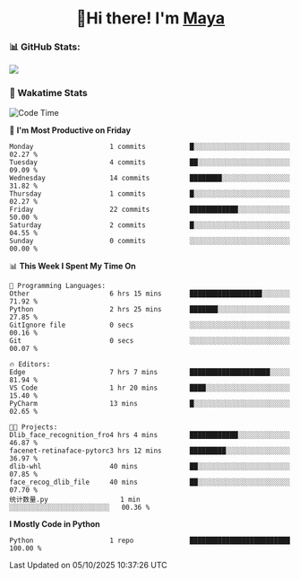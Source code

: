  <h1 align="center">👋Hi there! I'm <a href="https://liumyblog.cn">Maya</a></h1>

### 📊 GitHub Stats:
<p href="https://github.com/anuraghazra/github-readme-stats">
<img align="left" src="https://github-readme-stats.vercel.app/api?username=liumy-lay&show_icons=true&title_color=ffffff&icon_color=ffffff&text_color=ffffff&bg_color=D80835&hide_title=true" />
</p>
<br clear="left"/>

### 🚀 Wakatime Stats
<!--START_SECTION:waka-->
![Code Time](http://img.shields.io/badge/Code%20Time-218%20hrs%2019%20mins-blue)

📅 **I'm Most Productive on Friday** 

```text
Monday                   1 commits           █░░░░░░░░░░░░░░░░░░░░░░░░   02.27 % 
Tuesday                  4 commits           ██░░░░░░░░░░░░░░░░░░░░░░░   09.09 % 
Wednesday                14 commits          ████████░░░░░░░░░░░░░░░░░   31.82 % 
Thursday                 1 commits           █░░░░░░░░░░░░░░░░░░░░░░░░   02.27 % 
Friday                   22 commits          ████████████░░░░░░░░░░░░░   50.00 % 
Saturday                 2 commits           █░░░░░░░░░░░░░░░░░░░░░░░░   04.55 % 
Sunday                   0 commits           ░░░░░░░░░░░░░░░░░░░░░░░░░   00.00 % 
```


📊 **This Week I Spent My Time On** 

```text
💬 Programming Languages: 
Other                    6 hrs 15 mins       ██████████████████░░░░░░░   71.92 % 
Python                   2 hrs 25 mins       ███████░░░░░░░░░░░░░░░░░░   27.85 % 
GitIgnore file           0 secs              ░░░░░░░░░░░░░░░░░░░░░░░░░   00.16 % 
Git                      0 secs              ░░░░░░░░░░░░░░░░░░░░░░░░░   00.07 % 

🔥 Editors: 
Edge                     7 hrs 7 mins        ████████████████████░░░░░   81.94 % 
VS Code                  1 hr 20 mins        ████░░░░░░░░░░░░░░░░░░░░░   15.40 % 
PyCharm                  13 mins             █░░░░░░░░░░░░░░░░░░░░░░░░   02.65 % 

🐱‍💻 Projects: 
Dlib_face_recognition_fro4 hrs 4 mins        ████████████░░░░░░░░░░░░░   46.87 % 
facenet-retinaface-pytorc3 hrs 12 mins       █████████░░░░░░░░░░░░░░░░   36.97 % 
dlib-whl                 40 mins             ██░░░░░░░░░░░░░░░░░░░░░░░   07.85 % 
face_recog_dlib_file     40 mins             ██░░░░░░░░░░░░░░░░░░░░░░░   07.70 % 
统计数量.py                  1 min               ░░░░░░░░░░░░░░░░░░░░░░░░░   00.36 % 
```

**I Mostly Code in Python** 

```text
Python                   1 repo              █████████████████████████   100.00 % 
```




 Last Updated on 05/10/2025 10:37:26 UTC
<!--END_SECTION:waka-->
